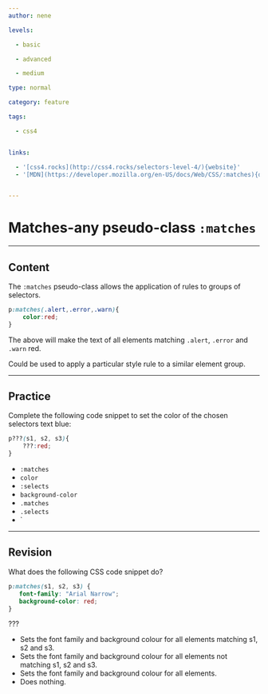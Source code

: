 ```yaml
---
author: nene

levels:

  - basic

  - advanced

  - medium

type: normal

category: feature

tags:

  - css4


links:

  - '[css4.rocks](http://css4.rocks/selectors-level-4/){website}'
  - '[MDN](https://developer.mozilla.org/en-US/docs/Web/CSS/:matches){documentation}'


---
```


# Matches-any pseudo-class `:matches`

---
## Content

The `:matches` pseudo-class allows the application of rules to groups of selectors.


```css
p:matches(.alert,.error,.warn){
    color:red;
}
``` 

The above will make the text of all elements matching `.alert`, `.error` and `.warn` red.

Could be used to apply a particular style rule to a similar element group.

---
## Practice

Complete the following code snippet to set the color of the chosen selectors text blue:

```css
p???(s1, s2, s3){ 
    ???:red; 
} 
```

* `:matches` 
* `color` 
* `:selects` 
* `background-color` 
* `.matches` 
* `.selects` 
* `

---
## Revision

What does the following CSS code snippet do?
```css
p:matches(s1, s2, s3) {
   font-family: "Arial Narrow";
   background-color: red;
}
```
???

* Sets the font family and background colour for all elements matching s1, s2 and s3.
* Sets the font family and background colour for all elements not matching s1, s2 and s3.
* Sets the font family and background colour for all elements.
* Does nothing.

 

